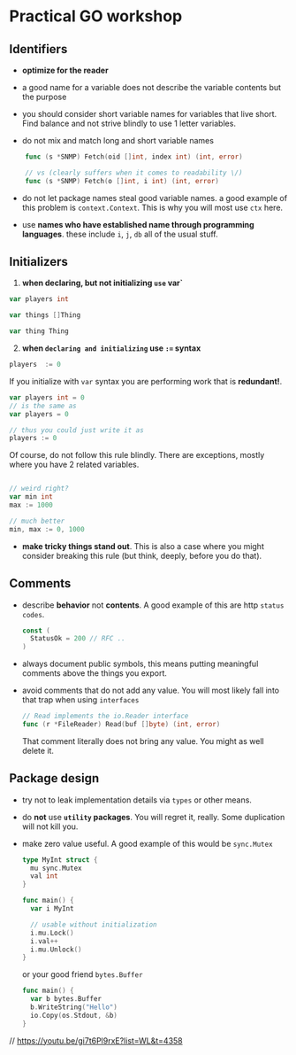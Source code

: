 # Practical GO workshop

## Identifiers

- **optimize for the reader**

* a good name for a variable does not describe the variable contents but the purpose

- you should consider short variable names for variables that live short. Find balance and not strive blindly to use 1 letter variables.

* do not mix and match long and short variable names

```go
    func (s *SNMP) Fetch(oid []int, index int) (int, error)

    // vs (clearly suffers when it comes to readability \/)
    func (s *SNMP) Fetch(o []int, i int) (int, error)
```

- do not let package names steal good variable names.
  a good example of this problem is `context.Context`. This is why you will most use `ctx` here.

* use **names who have established name through programming languages**.
  these include `i`, `j`, `db` all of the usual stuff.

## Initializers

1. **when declaring, but not initializing `use` var`**

```go
var players int

var things []Thing

var thing Thing
```

2. **when `declaring and initializing` use `:=` syntax**

```go
players  := 0
```

If you initialize with `var` syntax you are performing work that is **redundant!**.

```go
var players int = 0
// is the same as
var players = 0

// thus you could just write it as
players := 0
```

Of course, do not follow this rule blindly. There are exceptions, mostly where you have 2 related variables.

```go

// weird right?
var min int
max := 1000

// much better
min, max := 0, 1000
```

- **make tricky things stand out**.
  This is also a case where you might consider breaking this rule (but think, deeply, before you do that).

## Comments

- describe **behavior** not **contents**.
  A good example of this are http `status codes`.

  ```go
  const (
    StatusOk = 200 // RFC ..
  )
  ```

* always document public symbols, this means putting meaningful comments above the things you export.

- avoid comments that do not add any value. You will most likely fall into that trap when using `interfaces`

  ```go
  // Read implements the io.Reader interface
  func (r *FileReader) Read(buf []byte) (int, error)
  ```

  That comment literally does not bring any value. You might as well delete it.

## Package design

- try not to leak implementation details via `types` or other means.

- do **not** use **`utility` packages**. You will regret it, really. Some duplication will not kill you.

- make zero value useful. A good example of this would be `sync.Mutex`

  ```go
  type MyInt struct {
    mu sync.Mutex
    val int
  }

  func main() {
    var i MyInt

    // usable without initialization
    i.mu.Lock()
    i.val++
    i.mu.Unlock()
  }
  ```

  or your good friend `bytes.Buffer`

  ```go
  func main() {
    var b bytes.Buffer
    b.WriteString("Hello")
    io.Copy(os.Stdout, &b)
  }
  ```

// https://youtu.be/gi7t6Pl9rxE?list=WL&t=4358
